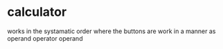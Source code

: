 # calculator
works in the systamatic order where the buttons are work in a manner as operand operator operand 
